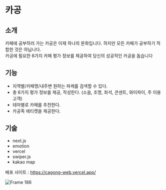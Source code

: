 # 카공

## 소개
카페에 공부하러 가는 카공은 이제 하나의 문화입니다. 하지만 모든 카페가 공부하기 적합한 것은 아닙니다. <br>
카공에 필요한 6가지 카페 평가 정보를 제공하여 당신의 성공적인 카공을 돕습니다

## 기능
- 지역별/카페명/내주변 원하는 파케를 검색할 수 있다.
- 총 6가지 평가 정보를 제공, 작성한다. (소음, 조명, 좌석, 콘센트, 와이파이, 주 이용 고객)
- 테마별로 카페를 추천한다.
- 카공족 에티켓을 제공한다.

## 기술
- next.js
- emotion
- vercel
- swiper.js
- kakao map

배포 사이트 : https://cagong-web.vercel.app/

![Frame 186](https://user-images.githubusercontent.com/45448502/125613290-d0d80711-b6fc-4cb0-8fbd-d34d3305f61a.png)
